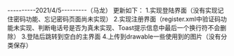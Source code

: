 ----------2021/4/5---------（马龙）
更新如下：
	1.实现登陆界面（没有实现记住密码功能、忘记密码页面尚未实现）
	2.实现注册界面（register.xml中验证码功能未实现、判断电话号是否为真未实现、Toast提示信息中最后一个换行符不会删除）
	3.登陆后跳转到空白的主界面
	4.上传到drawable一些使用到的图片（没有分类保存）